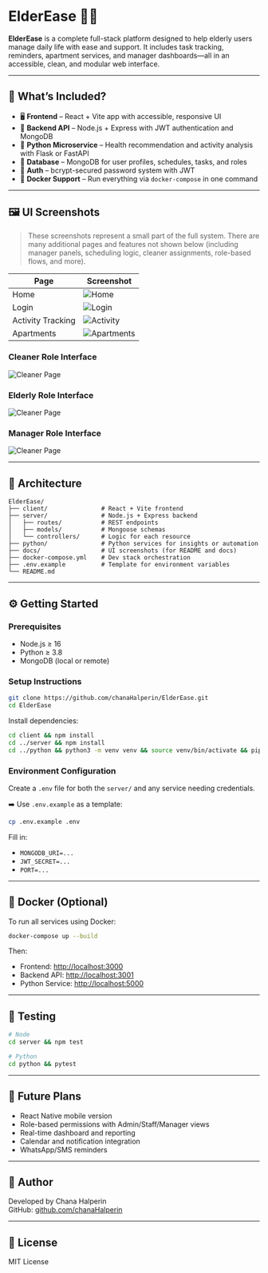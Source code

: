 # ElderEase 👴👵

**ElderEase** is a complete full-stack platform designed to help elderly users manage daily life with ease and support. It includes task tracking, reminders, apartment services, and manager dashboards—all in an accessible, clean, and modular web interface.

---

## 🧠 What’s Included?

- 🖥 **Frontend** – React + Vite app with accessible, responsive UI
- 🧩 **Backend API** – Node.js + Express with JWT authentication and MongoDB
- 🐍 **Python Microservice** – Health recommendation and activity analysis with Flask or FastAPI
- 💾 **Database** – MongoDB for user profiles, schedules, tasks, and roles
- 🔐 **Auth** – bcrypt-secured password system with JWT
- 🐳 **Docker Support** – Run everything via `docker-compose` in one command

---

## 🖼 UI Screenshots

> These screenshots represent a small part of the full system. There are many additional pages and features not shown below (including manager panels, scheduling logic, cleaner assignments, role-based flows, and more).

| Page | Screenshot |
|------|------------|
| Home | ![Home](docs/home-page.png) |
| Login | ![Login](docs/login-page.png) |
| Activity Tracking | ![Activity](docs/activity-page.png) |
| Apartments | ![Apartments](docs/appartments-page.png) |

### Cleaner Role Interface

![Cleaner Page](docs/cleaner-page.gif)

### Elderly Role Interface

![Cleaner Page](docs/elderly-page.gif)

### Manager Role Interface

![Cleaner Page](docs/manager-page.gif)


---

## 🧱 Architecture

```
ElderEase/
├── client/               # React + Vite frontend
├── server/               # Node.js + Express backend
│   ├── routes/           # REST endpoints
│   ├── models/           # Mongoose schemas
│   └── controllers/      # Logic for each resource
├── python/               # Python services for insights or automation
├── docs/                 # UI screenshots (for README and docs)
├── docker-compose.yml    # Dev stack orchestration
├── .env.example          # Template for environment variables
└── README.md
```

---

## ⚙️ Getting Started

### Prerequisites

- Node.js ≥ 16
- Python ≥ 3.8
- MongoDB (local or remote)

### Setup Instructions

```bash
git clone https://github.com/chanaHalperin/ElderEase.git
cd ElderEase
```

Install dependencies:

```bash
cd client && npm install
cd ../server && npm install
cd ../python && python3 -m venv venv && source venv/bin/activate && pip install -r requirements.txt
```

### Environment Configuration

Create a `.env` file for both the `server/` and any service needing credentials.

➡️ Use `.env.example` as a template:
```bash
cp .env.example .env
```

Fill in:
- `MONGODB_URI=...`
- `JWT_SECRET=...`
- `PORT=...`

---

## 🐳 Docker (Optional)

To run all services using Docker:

```bash
docker-compose up --build
```

Then:
- Frontend: [http://localhost:3000](http://localhost:3000)
- Backend API: [http://localhost:3001](http://localhost:3001)
- Python Service: [http://localhost:5000](http://localhost:5000)

---

## 🧪 Testing

```bash
# Node
cd server && npm test

# Python
cd python && pytest
```

---

## 🔭 Future Plans

- React Native mobile version
- Role-based permissions with Admin/Staff/Manager views
- Real-time dashboard and reporting
- Calendar and notification integration
- WhatsApp/SMS reminders

---

## 👤 Author

Developed by Chana Halperin  
GitHub: [github.com/chanaHalperin](https://github.com/chanaHalperin)

---

## 📄 License

MIT License
